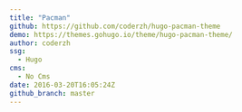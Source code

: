 ```yaml
---
title: "Pacman"
github: https://github.com/coderzh/hugo-pacman-theme
demo: https://themes.gohugo.io/theme/hugo-pacman-theme/
author: coderzh
ssg:
  - Hugo
cms:
  - No Cms
date: 2016-03-20T16:05:24Z
github_branch: master
---
```

